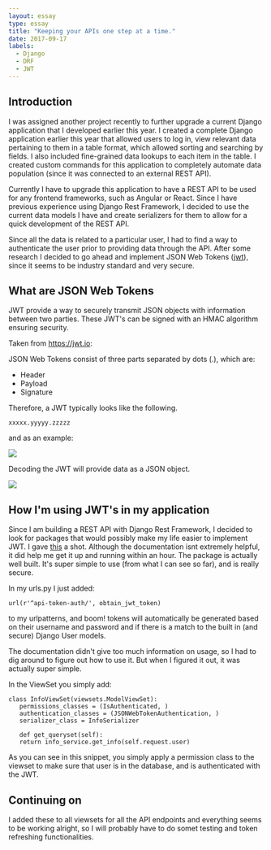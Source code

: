 ```yaml
---
layout: essay
type: essay
title: "Keeping your APIs one step at a time."
date: 2017-09-17
labels:
  - Django
  - DRF
  - JWT
---
```


## Introduction
I was assigned another project recently to further upgrade a current Django application that I developed earlier this year. I created a complete Django application earlier this year that allowed users to log in, view relevant data pertaining to them in a table format, which allowed sorting and searching by fields. I also included fine-grained data lookups to each item in the table. I created custom commands for this application to completely automate data population (since it was connected to an external REST API). 

Currently I have to upgrade this application to have a REST API to be used for any frontend frameworks, such as Angular or React. Since I have previous experience using Django Rest Framework, I decided to use the current data models I have and create serializers for them to allow for a quick development of the REST API. 

Since all the data is related to a particular user, I had to find a way to authenticate the user prior to providing data through the API. After some research I decided to go ahead and implement JSON Web Tokens ([jwt](https://jwt.io/)), since it seems to be industry standard and very secure. 

## What are JSON Web Tokens
JWT provide a way to securely transmit JSON objects with information between two parties. These JWT's can be signed with an HMAC algorithm ensuring security.

Taken from https://jwt.io:

JSON Web Tokens consist of three parts separated by dots (.), which are:

- Header
- Payload
- Signature

Therefore, a JWT typically looks like the following.

`xxxxx.yyyyy.zzzzz`

and as an example: 

<img class="ui medium right spaced image" src="https://cdn.auth0.com/content/jwt/encoded-jwt3.png">

Decoding the JWT will provide data as a JSON object.

<img class="ui medium right spaced image" src="https://cdn.auth0.com/blog/legacy-app-auth/legacy-app-auth-5.png">

## How I'm using JWT's in my application
Since I am building a REST API with Django Rest Framework, I decided to look for packages that would possibly make my life easier to implement JWT. I gave [this](https://github.com/GetBlimp/django-rest-framework-jwt) a shot. Although the documentation isnt extremely helpful, it did help me get it up and running within an hour. The package is actually well built. It's super simple to use (from what I can see so far), and is really secure. 

In my urls.py I just added:

`url(r'^api-token-auth/', obtain_jwt_token)`

to my urlpatterns, and boom! tokens will automatically be generated based on their username and password and if there is a match to the built in (and secure) Django User models. 

The documentation didn't give too much information on usage, so I had to dig around to figure out how to use it. But when I figured it out, it was actually super simple.

In the ViewSet you simply add:

```
class InfoViewSet(viewsets.ModelViewSet):
   permissions_classes = (IsAuthenticated, )
   authentication_classes = (JSONWebTokenAuthentication, )
   serializer_class = InfoSerializer

   def get_queryset(self):
   return info_service.get_info(self.request.user)
```

As you can see in this snippet, you simply apply a permission class to the viewset to make sure that user is in the database, and is authenticated with the JWT. 

## Continuing on
I added these to all viewsets for all the API endpoints and everything seems to be working alright, so I will probably have to do somet testing and token refreshing functionalities.










